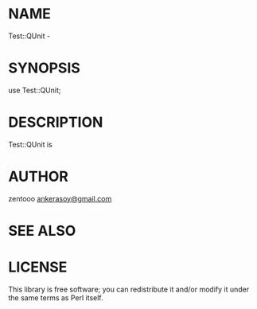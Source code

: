 # NAME

Test::QUnit -

# SYNOPSIS

  use Test::QUnit;

# DESCRIPTION

Test::QUnit is

# AUTHOR

zentooo <ankerasoy@gmail.com>

# SEE ALSO

# LICENSE

This library is free software; you can redistribute it and/or modify
it under the same terms as Perl itself.